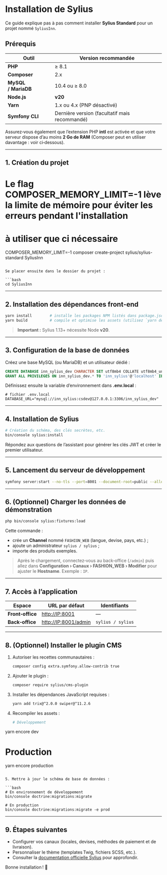 # Installation de Sylius

Ce guide explique pas à pas comment installer **Sylius Standard** pour un projet nommé `SyliusInn`.

## Prérequis

| Outil               | Version recommandée                           |
| ------------------- | --------------------------------------------- |
| **PHP**             | ≥ 8.1                                         |
| **Composer**        | 2.x                                           |
| **MySQL / MariaDB** | 10.4 ou ≥ 8.0                                 |
| **Node.js**         | **v20**                                       |
| **Yarn**            | 1.x ou 4.x (PNP désactivé)                    |
| **Symfony CLI**     | Dernière version (facultatif mais recommandé) |

Assurez‑vous également que l’extension PHP **intl** est activée et que votre serveur dispose d’au moins **2 Go de RAM** (Composer peut en utiliser davantage : voir ci‑dessous).

---

## 1. Création du projet


# Le flag COMPOSER_MEMORY_LIMIT=-1 lève la limite de mémoire pour éviter les erreurs pendant l'installation
# à utiliser que ci nécessaire
COMPOSER_MEMORY_LIMIT=-1 composer create-project sylius/sylius-standard SyliusInn

```

Se placer ensuite dans le dossier du projet : 

```bash
cd SyliusInn
```
---

## 2. Installation des dépendances front‑end

```bash
yarn install        # installe les packages NPM listés dans package.json
yarn build          # compile et optimise les assets (utilisez `yarn dev` pour un build non minifié)
```

> **Important :** Sylius 1.13+ nécessite Node **v20**.

---

## 3. Configuration de la base de données

Créez une base MySQL (ou MariaDB) et un utilisateur dédié :

```sql
CREATE DATABASE inn_sylius_dev CHARACTER SET utf8mb4 COLLATE utf8mb4_unicode_ci;
GRANT ALL PRIVILEGES ON inn_sylius_dev.* TO 'inn_sylius'@'localhost' IDENTIFIED BY 'csdev';
```

Définissez ensuite la variable d’environnement dans **.env.local** :

```dotenv
# fichier .env.local
DATABASE_URL="mysql://inn_sylius:csdev@127.0.0.1:3306/inn_sylius_dev"
```

---

## 4. Installation de Sylius

```bash
# Création du schéma, des clés secrètes, etc.
bin/console sylius:install
```

Répondez aux questions de l’assistant pour générer les clés JWT et créer le premier utilisateur.

---

## 5. Lancement du serveur de développement

```bash
symfony server:start --no-tls --port=8001 --document-root=public --allow-all-ip
```

---

## 6. (Optionnel) Charger les données de démonstration

```bash
php bin/console sylius:fixtures:load
```

Cette commande :

- crée un **Channel** nommé `FASHION_WEB` (langue, devise, pays, etc.) ;
- ajoute un administrateur `sylius / sylius` ;
- importe des produits exemples.

> Après le chargement, connectez‑vous au back‑office (`/admin`) puis allez dans **Configuration › Canaux › FASHION\_WEB › Modifier** pour ajuster le **Hostname**. Exemple : `IP`.

---

## 7. Accès à l’application

| Espace           | URL par défaut                                                     | Identifiants      |
| ---------------- | ------------------------------------------------------------------ | ----------------- |
| **Front‑office** | [http://IP:8001](http://IP:8001)             | —                 |
| **Back‑office**  | [http://IP:8001/admin](http://IP:8001/admin) | `sylius / sylius` |

---

## 8. (Optionnel) Installer le plugin CMS

1. Autoriser les recettes communautaires :

   ```bash
   composer config extra.symfony.allow-contrib true
   ```

2. Ajouter le plugin :

   ```bash
   composer require sylius/cms-plugin
   ```

3. Installer les dépendances JavaScript requises :

   ```bash
   yarn add trix@^2.0.0 swiper@^11.2.6
   ```

4. Recompiler les assets :

   ```bash
   # Développement
   ```

yarn encore dev

# Production

yarn encore production

````

5. Mettre à jour le schéma de base de données :

```bash
# En environnement de développement
bin/console doctrine:migrations:migrate

# En production
bin/console doctrine:migrations:migrate -e prod
````

---

## 9. Étapes suivantes

- Configurer vos canaux (locales, devises, méthodes de paiement et de livraison).
- Personnaliser le thème (templates Twig, fichiers SCSS, etc.).
- Consulter la [documentation officielle Sylius](https://docs.sylius.com) pour approfondir.

Bonne installation ! 🚀

